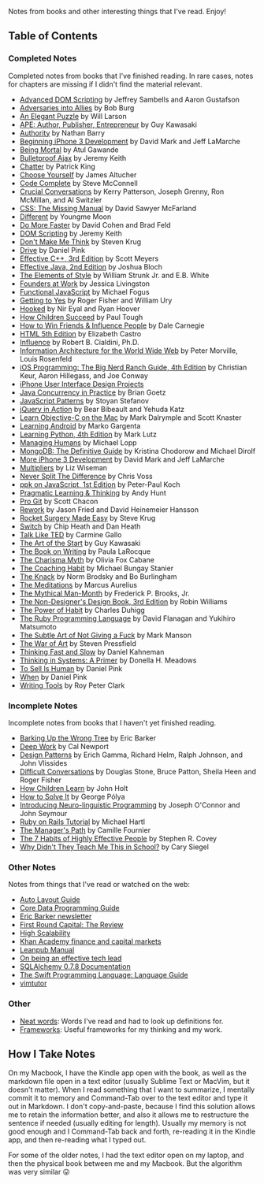 Notes from books and other interesting things that I've read. Enjoy!

## Table of Contents

### Completed Notes

Completed notes from books that I've finished reading. In rare cases, notes for chapters are missing if I didn't find the material relevant.

* [Advanced DOM Scripting](advanced-dom-scripting.markdown) by Jeffrey Sambells and Aaron Gustafson
* [Adversaries into Allies](adversaries-into-allies.markdown) by Bob Burg
* [An Elegant Puzzle](an-elegant-puzzle.markdown) by Will Larson
* [APE: Author, Publisher, Entrepreneur](ape-author-publisher-entrepreneur.markdown) by Guy Kawasaki
* [Authority](authority.markdown) by Nathan Barry
* [Beginning iPhone 3 Development](beginning-iphone-3-development.markdown) by David Mark and Jeff LaMarche
* [Being Mortal](being-mortal.markdown) by Atul Gawande
* [Bulletproof Ajax](bulletproof-ajax.markdown) by Jeremy Keith
* [Chatter](chatter.markdown) by Patrick King
* [Choose Yourself](choose-yourself.markdown) by James Altucher
* [Code Complete](code-complete.markdown) by Steve McConnell
* [Crucial Conversations](crucial-conversations.md) by Kerry Patterson, Joseph Grenny, Ron McMillan, and Al Switzler
* [CSS: The Missing Manual](css-the-missing-manual.markdown) by David Sawyer McFarland
* [Different](different.markdown) by Youngme Moon
* [Do More Faster](do-more-faster.markdown) by David Cohen and Brad Feld
* [DOM Scripting](dom-scripting.markdown) by Jeremy Keith
* [Don't Make Me Think](dont-make-me-think.markdown) by Steven Krug
* [Drive](drive.markdown) by Daniel Pink
* [Effective C++, 3rd Edition](effective-c%2B%2B-3rd-edition.markdown) by Scott Meyers
* [Effective Java, 2nd Edition](effective-java-2nd-edition.markdown) by Joshua Bloch
* [The Elements of Style](elements-of-style.markdown) by William Strunk Jr. and E.B. White
* [Founders at Work](founders-at-work.markdown) by Jessica Livingston
* [Functional JavaScript](functional-javascript.markdown) by Michael Fogus
* [Getting to Yes](getting-to-yes-negotiating-agreement-without-giving-in.markdown) by Roger Fisher and William Ury
* [Hooked](hooked-how-to-build-habit-forming-products.markdown) by Nir Eyal and Ryan Hoover
* [How Children Succeed](how-children-succeed.markdown) by Paul Tough
* [How to Win Friends & Influence People](how-to-win-friends-and-influence-people.markdown) by Dale Carnegie
* [HTML 5th Edition](html-5th-edition.markdown) by Elizabeth Castro
* [Influence](influence.markdown) by Robert B. Cialdini, Ph.D.
* [Information Architecture for the World Wide Web](information-architecture.markdown) by Peter Morville, Louis Rosenfeld
* [iOS Programming: The Big Nerd Ranch Guide, 4th Edition](ios-programming-the-big-nerd-ranch-guide-4th-edition.markdown) by Christian Keur, Aaron Hillegass, and Joe Conway
* [iPhone User Interface Design Projects](iphone-user-interface-design-projects.markdown)
* [Java Concurrency in Practice](java-concurrency-in-practice.markdown) by Brian Goetz
* [JavaScript Patterns](javascript-patterns.markdown) by Stoyan Stefanov
* [jQuery in Action](jquery-in-action.markdown) by Bear Bibeault and Yehuda Katz
* [Learn Objective-C on the Mac](learn-objective-c-on-the-mac.markdown) by Mark Dalrymple and Scott Knaster
* [Learning Android](learning-android.markdown) by Marko Gargenta
* [Learning Python, 4th Edition](learning-python-4th-edition.markdown) by Mark Lutz
* [Managing Humans](managing-humans.markdown) by Michael Lopp
* [MongoDB: The Definitive Guide](mongodb-the-definitive-guide.markdown) by Kristina Chodorow and Michael Dirolf
* [More iPhone 3 Development](more-iphone-3-development.markdown) by David Mark and Jeff LaMarche
* [Multipliers](multipliers.markdown) by Liz Wiseman
* [Never Split The Difference](never-split-the-difference.markdown) by Chris Voss
* [ppk on JavaScript, 1st Edition](ppk-on-javascript.markdown) by Peter-Paul Koch
* [Pragmatic Learning & Thinking](pragmatic-learning-and-thinking.markdown) by Andy Hunt
* [Pro Git](pro-git.markdown) by Scott Chacon
* [Rework](rework.markdown) by Jason Fried and David Heinemeier Hansson
* [Rocket Surgery Made Easy](rocket-surgery-made-easy.markdown) by Steve Krug
* [Switch](switch-how-to-change-things-when-change-is-hard.markdown) by Chip Heath and Dan Heath
* [Talk Like TED](talk-like-ted.markdown) by Carmine Gallo
* [The Art of the Start](art-of-the-start.markdown) by Guy Kawasaki
* [The Book on Writing](the-book-on-writing.markdown) by Paula LaRocque
* [The Charisma Myth](the-charisma-myth.markdown) by Olivia Fox Cabane
* [The Coaching Habit](the-coaching-habit.markdown) by Michael Bungay Stanier
* [The Knack](the-knack.markdown) by Norm Brodsky and Bo Burlingham
* [The Meditations](the-meditations.markdown) by Marcus Aurelius
* [The Mythical Man-Month](the-mythical-man-month.markdown) by Frederick P. Brooks, Jr.
* [The Non-Designer's Design Book, 3rd Edition](the-non-designers-design-book.markdown) by Robin Williams
* [The Power of Habit](the-power-of-habit.markdown) by Charles Duhigg
* [The Ruby Programming Language](the-ruby-programming-language.markdown) by David Flanagan and Yukihiro Matsumoto
* [The Subtle Art of Not Giving a Fuck](the-subtle-art-of-not-giving-a-fuck.markdown) by Mark Manson
* [The War of Art](the-war-of-art.markdown) by Steven Pressfield
* [Thinking Fast and Slow](thinking-fast-and-slow.markdown) by Daniel Kahneman
* [Thinking in Systems: A Primer](thinking-in-systems-a-primer.markdown) by Donella H. Meadows
* [To Sell Is Human](to-sell-is-human.markdown) by Daniel Pink
* [When](when.markdown) by Daniel Pink
* [Writing Tools](writing-tools.markdown) by Roy Peter Clark

### Incomplete Notes

Incomplete notes from books that I haven't yet finished reading.

* [Barking Up the Wrong Tree](barking-up-the-wrong-tree.markdown) by Eric Barker
* [Deep Work](deep-work.markdown) by Cal Newport
* [Design Patterns](design-patterns.markdown) by Erich Gamma, Richard Helm, Ralph Johnson, and John Vlissides
* [Difficult Conversations](difficult-conversations.markdown) by Douglas Stone, Bruce Patton, Sheila Heen and Roger Fisher
* [How Children Learn](how-children-learn.markdown) by John Holt
* [How to Solve It](how-to-solve-it.markdown) by George Pólya
* [Introducing Neuro-linguistic Programming](introducing-neuro-linguistic-programming.markdown) by Joseph O'Connor and John Seymour
* [Ruby on Rails Tutorial](ruby-on-rails-tutorial.markdown) by Michael Hartl
* [The Manager's Path](the-managers-path.markdown) by Camille Fournier
* [The 7 Habits of Highly Effective People](the-seven-habits-of-highly-effective-people.markdown) by Stephen R. Covey
* [Why Didn't They Teach Me This in School?](why-dont-they-teach-me-this-in-school.markdown) by Cary Siegel

### Other Notes

Notes from things that I've read or watched on the web:

* [Auto Layout Guide](auto-layout-guide.markdown)
* [Core Data Programming Guide](core-data-programming-guide.markdown)
* [Eric Barker newsletter](eric-barker-newsletter.markdown)
* [First Round Capital: The Review](first-round-capital-the-review.markdown)
* [High Scalability](high-scalability-notes.markdown)
* [Khan Academy finance and capital markets](khan-academy-finance-and-capital-markets.markdown)
* [Leanpub Manual](leanpub-manual.markdown)
* [On being an effective tech lead](effective-tech-lead-notes.markdown)
* [SQLAlchemy 0.7.8 Documentation](https://github.com/mgp/book-notes/blob/master/sqlalchemy.markdown)
* [The Swift Programming Language: Language Guide](the-swift-programming-language.markdown)
* [vimtutor](vimtutor.markdown)

### Other

* [Neat words](neat-words.markdown): Words I've read and had to look up definitions for.
* [Frameworks](frameworks.markdown): Useful frameworks for my thinking and my work.

## How I Take Notes

On my Macbook, I have the Kindle app open with the book, as well as the markdown file open in a text editor (usually Sublime Text or MacVim, but it doesn't matter). When I read something that I want to summarize, I mentally commit it to memory and Command-Tab over to the text editor and type it out in Markdown. I don't copy-and-paste, because I find this solution allows me to retain the information better, and also it allows me to restructure the sentence if needed (usually editing for length). Usually my memory is not good enough and I Command-Tab back and forth, re-reading it in the Kindle app, and then re-reading what I typed out.

For some of the older notes, I had the text editor open on my laptop, and then the physical book between me and my Macbook. But the algorithm was very similar 😛

